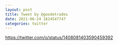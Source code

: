 ```yaml
--- 
layout: post 
title: Tweet by @goodetrades 
date: 2021-06-24 1624547747 
categories: twitter 
--- 
```

https://twitter.com/o/status/1408081403590459392